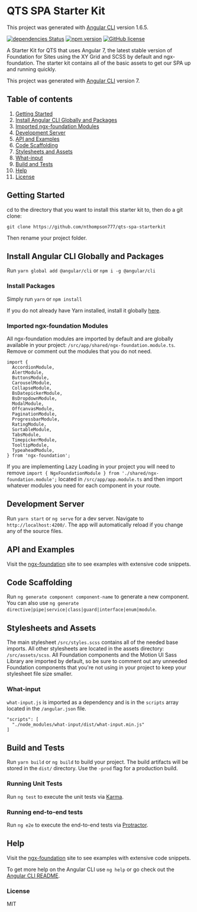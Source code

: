 # QTS SPA Starter Kit

This project was generated with [Angular CLI](https://github.com/angular/angular-cli) version 1.6.5.

[![dependencies Status](https://david-dm.org/nthompson777/qts-spa-starterkit/status.svg)](https://david-dm.org/nthompson777/qts-spa-starterkit) [![npm version](https://img.shields.io/npm/v/ngx-foundation.svg)](https://npmjs.org/package/ngx-foundation) 
[![GitHub license](https://img.shields.io/github/license/nthompson777/qts-spa-starterkit.svg)](https://github.com/nthompson777/qts-spa-starterkit/blob/master/LICENSE) 

A Starter Kit for QTS that uses Angular 7, the latest stable version of Foundation for Sites using the XY Grid and SCSS by default and ngx-foundation. The starter kit contains all of the basic assets to get our SPA up and running quickly.

This project was generated with [Angular CLI](https://github.com/angular/angular-cli) version 7.


## Table of contents
1.  [Getting Started](#getting-started)
2.  [Install Angular CLI Globally and Packages](#install-angular-cli-globally-and-packages)
3.  [Imported ngx-foundation Modules](#imported-ngx-foundation-modules)
4.  [Development Server](#development-server)
5.  [API and Examples](#api-and-examples)
6.  [Code Scaffolding](#code-scaffolding)
7.  [Stylesheets and Assets](#stylesheets-and-assets)
8.  [What-input](#what-input)
9.  [Build and Tests](#build-and-tests)
10. [Help](#help)
11. [License](#license)

## Getting Started

cd to the directory that you want to install this starter kit to, then do a git clone:

`git clone https://github.com/nthompson777/qts-spa-starterkit`

Then rename your project folder.

## Install Angular CLI Globally and Packages 

Run `yarn global add @angular/cli` or `npm i -g @angular/cli`

### Install Packages

Simply run `yarn` or `npm install`

If you do not already have Yarn installed, install it globally [here](https://yarnpkg.com/en/docs/install).

### Imported ngx-foundation Modules

All ngx-foundation modules are imported by default and are globally available in your project: `/src/app/shared/ngx-foundation.module.ts`. Remove or comment out the modules that you do not need.  

```
import {
  AccordionModule,
  AlertModule,
  ButtonsModule,
  CarouselModule,
  CollapseModule,
  BsDatepickerModule,
  BsDropdownModule,
  ModalModule,
  OffcanvasModule,
  PaginationModule,
  ProgressbarModule,
  RatingModule,
  SortableModule,
  TabsModule,
  TimepickerModule,
  TooltipModule,
  TypeaheadModule,
} from 'ngx-foundation';
```

If you are implementing Lazy Loading in your project you will need to remove `import { NgxFoundationModule } from './shared/ngx-foundation.module';` located in `/src/app/app.module.ts` and then import whatever modules you need for each component in your route.

## Development Server

Run `yarn start` or `ng serve` for a dev server. Navigate to `http://localhost:4200/`. The app will automatically reload if you change any of the source files.

## API and Examples

Visit the [ngx-foundation](https://ngxfoundation.com) site to see examples with extensive code snippets. 

## Code Scaffolding

Run `ng generate component component-name` to generate a new component. You can also use `ng generate directive|pipe|service|class|guard|interface|enum|module`.

## Stylesheets and Assets

The main stylesheet `/src/styles.scss` contains all of the needed base imports. All other stylesheets are located in the assets directory: `/src/assets/scss`. All Foundation components and the Motion UI Sass Library are imported by default, so be sure to comment out any unneeded Foundation components that you're not using in your project to keep your stylesheet file size smaller. 
  
### What-input

`what-input.js` is imported as a dependency and is in the `scripts` array located in the `/angular.json` file. 
```
"scripts": [
  "./node_modules/what-input/dist/what-input.min.js"
]
```

## Build and Tests

Run `yarn build` or  `ng build` to build your project. The build artifacts will be stored in the `dist/` directory. Use the `-prod` flag for a production build.

### Running Unit Tests

Run `ng test` to execute the unit tests via [Karma](https://karma-runner.github.io).

### Running end-to-end tests

Run `ng e2e` to execute the end-to-end tests via [Protractor](http://www.protractortest.org/).

## Help

Visit the [ngx-foundation](https://ngxfoundation.com) site to see examples with extensive code snippets.

To get more help on the Angular CLI use `ng help` or go check out the [Angular CLI README](https://github.com/angular/angular-cli/blob/master/README.md).

### License

MIT

